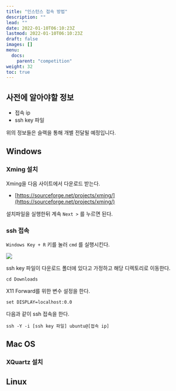 ```yaml
---
title: "인스턴스 접속 방법"
description: ""
lead: ""
date: 2022-01-10T06:10:23Z
lastmod: 2022-01-10T06:10:23Z
draft: false
images: []
menu: 
  docs:
    parent: "competition"
weight: 32
toc: true
---
```


## 사전에 알아야할 정보

* 접속 ip
* ssh key 파일

위의 정보들은 슬랙을 통해 개별 전달될 예정입니다.

## Windows

### Xming 설치

Xming을 다음 사이트에서 다운로드 받는다.

* [https://sourceforge.net/projects/xming/](https://sourceforge.net/projects/xming/)

설치파일을 실행한뒤 계속 `Next >` 를 누르면 된다.

### ssh 접속

`Windows Key + R` 키를 눌러 `cmd` 를 실행시킨다.

<img src="../cmd.png">

ssh key 파일이 다운로드 폴더에 있다고 가정하고 해당 디렉토리로 이동한다.

```shelll
cd Downloads
```

X11 Forward를 위한 변수 설정을 한다.

```shell
set DISPLAY=localhost:0.0
```

다음과 같이 ssh 접속을 한다.

```shell
ssh -Y -i [ssh key 파일] ubuntu@[접속 ip]
```

## Mac OS

### XQuartz 설치



## Linux